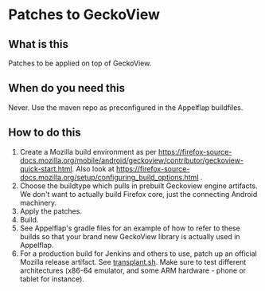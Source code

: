 # Patches to GeckoView

## What is this

Patches to be applied on top of GeckoView.

## When do you need this

Never. Use the maven repo as preconfigured in the Appelflap buildfiles.

## How to do this
1. Create a Mozilla build environment as per https://firefox-source-docs.mozilla.org/mobile/android/geckoview/contributor/geckoview-quick-start.html. Also look at https://firefox-source-docs.mozilla.org/setup/configuring_build_options.html .
2. Choose the buildtype which pulls in prebuilt Geckoview engine artifacts. We don't want to actually build Firefox core, just the connecting Android machinery.
3. Apply the patches.
4. Build.
5. See Appelflap's gradle files for an example of how to refer to these builds so that your brand new GeckoView library is actually used in Appelflap.
6. For a production build for Jenkins and others to use, patch up an official Mozilla release artifact. See [transplant.sh](transplant.sh). Make sure to test different architectures (x86-64 emulator, and some ARM hardware - phone or tablet for instance).